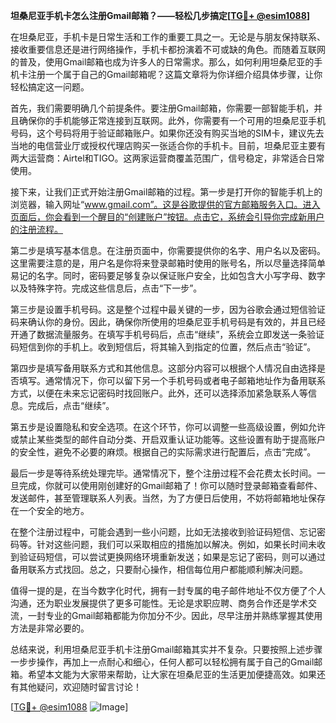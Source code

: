 **坦桑尼亚手机卡怎么注册Gmail邮箱？——轻松几步搞定[[TG💪+ @esim1088](https://t.me/s/esim1088)]**

在坦桑尼亚，手机卡是日常生活和工作的重要工具之一。无论是与朋友保持联系、接收重要信息还是进行网络操作，手机卡都扮演着不可或缺的角色。而随着互联网的普及，使用Gmail邮箱也成为许多人的日常需求。那么，如何利用坦桑尼亚的手机卡注册一个属于自己的Gmail邮箱呢？这篇文章将为你详细介绍具体步骤，让你轻松搞定这一问题。

首先，我们需要明确几个前提条件。要注册Gmail邮箱，你需要一部智能手机，并且确保你的手机能够正常连接到互联网。此外，你需要有一个可用的坦桑尼亚手机号码，这个号码将用于验证邮箱账户。如果你还没有购买当地的SIM卡，建议先去当地的电信营业厅或授权代理店购买一张适合你的手机卡。目前，坦桑尼亚主要有两大运营商：Airtel和TIGO。这两家运营商覆盖范围广，信号稳定，非常适合日常使用。

接下来，让我们正式开始注册Gmail邮箱的过程。第一步是打开你的智能手机上的浏览器，输入网址“www.gmail.com”。这是谷歌提供的官方邮箱服务入口。进入页面后，你会看到一个醒目的“创建账户”按钮。点击它，系统会引导你完成新用户的注册流程。

第二步是填写基本信息。在注册页面中，你需要提供你的名字、用户名以及密码。这里需要注意的是，用户名是你将来登录邮箱时使用的账号名，所以尽量选择简单易记的名字。同时，密码要足够复杂以保证账户安全，比如包含大小写字母、数字以及特殊字符。完成这些信息后，点击“下一步”。

第三步是设置手机号码。这是整个过程中最关键的一步，因为谷歌会通过短信验证码来确认你的身份。因此，确保你所使用的坦桑尼亚手机号码是有效的，并且已经开通了数据流量服务。在填写手机号码后，点击“继续”，系统会立即发送一条验证码短信到你的手机上。收到短信后，将其输入到指定的位置，然后点击“验证”。

第四步是填写备用联系方式和其他信息。这部分内容可以根据个人情况自由选择是否填写。通常情况下，你可以留下另一个手机号码或者电子邮箱地址作为备用联系方式，以便在未来忘记密码时找回账户。此外，还可以选择添加紧急联系人等信息。完成后，点击“继续”。

第五步是设置隐私和安全选项。在这个环节，你可以调整一些高级设置，例如允许或禁止某些类型的邮件自动分类、开启双重认证功能等。这些设置有助于提高账户的安全性，避免不必要的麻烦。根据自己的实际需求进行配置后，点击“完成”。

最后一步是等待系统处理完毕。通常情况下，整个注册过程不会花费太长时间。一旦完成，你就可以使用刚创建好的Gmail邮箱了！你可以随时登录邮箱查看邮件、发送邮件，甚至管理联系人列表。当然，为了方便日后使用，不妨将邮箱地址保存在一个安全的地方。

在整个注册过程中，可能会遇到一些小问题，比如无法接收到验证码短信、忘记密码等。针对这些问题，我们可以采取相应的措施加以解决。例如，如果长时间未收到验证码短信，可以尝试更换网络环境重新发送；如果是忘记了密码，则可以通过备用联系方式找回。总之，只要耐心操作，相信每位用户都能顺利解决问题。

值得一提的是，在当今数字化时代，拥有一封专属的电子邮件地址不仅方便了个人沟通，还为职业发展提供了更多可能性。无论是求职应聘、商务合作还是学术交流，一封专业的Gmail邮箱都能为你加分不少。因此，尽早注册并熟练掌握其使用方法是非常必要的。

总结来说，利用坦桑尼亚手机卡注册Gmail邮箱其实并不复杂。只要按照上述步骤一步步操作，再加上一点耐心和细心，任何人都可以轻松拥有属于自己的Gmail邮箱。希望本文能为大家带来帮助，让大家在坦桑尼亚的生活更加便捷高效。如果还有其他疑问，欢迎随时留言讨论！

[[TG💪+ @esim1088](https://t.me/s/esim1088) ![Image](https://i.postimg.cc/4NQfJmqS/Snipaste-2025-05-13-00-14-12.png)]